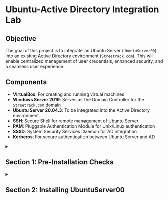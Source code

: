 # Ubuntu-Active Directory Integration Lab

## Objective

The goal of this project is to integrate an Ubuntu Server (`UbuntuServer00`) into an existing Active Directory environment (`Streetrack.com`). This will enable centralized management of user credentials, enhanced security, and a seamless user experience. 

## Components

- **VirtualBox**: For creating and running virtual machines
- **Windows Server 2019**: Serves as the Domain Controller for the `Streetrack.com` domain
- **Ubuntu Server 20.04.3**: To be integrated into the Active Directory environment
- **SSH**: Secure Shell for remote management of Ubuntu Server
- **PAM**: Pluggable Authentication Module for Unix/Linux authentication
- **SSSD**: System Security Services Daemon for AD integration
- **Kerberos**: For secure authentication between Ubuntu Server and AD

<details>
  <summary><h2><b>Section 1: Pre-Installation Checks</b></h2></summary>
  <br>

  **Step 1: Validate Domain Controller (DC) Settings:**
  - Ensure that the Windows Server 2019 Domain Controller is up and running.
  - Validate that DHCP and DNS services are functional on the DC.

  **Step 2: Confirm Network Interface Card (NIC) Settings:**
  - On `UbuntuServer00`, set the NIC to "Internal Network".
  - Make sure it aligns with the DC's internal network settings.

</details>

<details>
  <summary><h2><b>Section 2: Installing UbuntuServer00</b></h2></summary>
  <br>

  **Step 1: Begin Installations:**
  - Boot up the `UbuntuServer00` VM from the ISO images and start the installation process.

  **Step 2: Network Connections:**
  - During the installation, reach the "Network Connections" section.
  - Ensure that you are provided an IP within the range of the DC, which is between `10.2.22.100-200`.
  - In this example, we were allocated the IP `10.2.22.104`.

  **Step 3: SSH Setup:**
  - Proceed to the SSH setup and select "Install OpenSSH server".

  **Step 4: Complete Installation and Access Login:**
  - Once the installation is completed, select "Reboot Now".
  - After the system reboots, press Enter, and your login prompt will appear.

Awesome! We've successfully installed UbuntuServer00!
